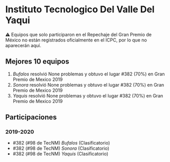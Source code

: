 # Instituto Tecnologico Del Valle Del Yaqui

:warning: Equipos que solo participaron en el Repechaje del Gran Premio de México no están registrados oficialmente en el ICPC, por lo que no aparecerán aquí.

## Mejores 10 equipos

1. _Bufalos_ resolvió None problemas y obtuvo el lugar #382 (70%) en Gran Premio de Mexico 2019
1. _Sonora_ resolvió None problemas y obtuvo el lugar #382 (70%) en Gran Premio de Mexico 2019
1. _Yaquis_ resolvió None problemas y obtuvo el lugar #382 (70%) en Gran Premio de Mexico 2019

## Participaciones

### 2019-2020

- #382 (#98 de TecNM) _Bufalos_ (Clasificatorio)
- #382 (#98 de TecNM) _Sonora_ (Clasificatorio)
- #382 (#98 de TecNM) _Yaquis_ (Clasificatorio)




